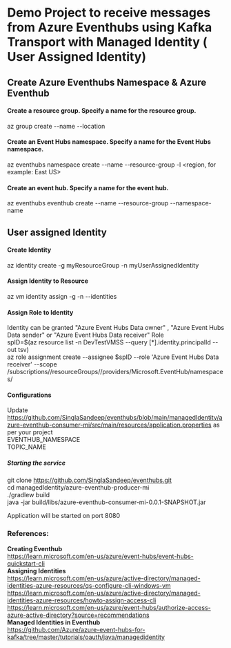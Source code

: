 # Demo Project to receive messages from Azure Eventhubs using Kafka Transport with Managed Identity ( User Assigned Identity)

## **Create Azure Eventhubs Namespace & Azure Eventhub**
#### Create a resource group. Specify a name for the resource group.
az group create --name <resource group name> --location <Region Name>
#### Create an Event Hubs namespace. Specify a name for the Event Hubs namespace.
az eventhubs namespace create --name <Event Hubs namespace> --resource-group <resource group name> -l <region, for example: East US>
#### Create an event hub. Specify a name for the event hub.
az eventhubs eventhub create --name <event hub name> --resource-group <resource group name> --namespace-name <Event Hubs namespace>


## **User assigned Identity** 
#### Create Identity
az identity create -g myResourceGroup -n myUserAssignedIdentity
#### Assign Identity to Resource
az vm identity assign -g <VM RESOURCE GROUP> -n <VM NAME> --identities <USER ASSIGNED IDENTITY RESOURCE ID>
#### Assign Role to Identity
Identity can be granted "Azure Event Hubs Data owner" , "Azure Event Hubs Data sender" or "Azure Event Hubs Data receiver" Role <br />
spID=$(az resource list -n DevTestVMSS --query [*].identity.principalId --out tsv) <br />
az role assignment create --assignee $spID --role 'Azure Event Hubs Data receiver' --scope /subscriptions/<mySubscriptionID>/resourceGroups/<myResourceGroup>/providers/Microsoft.EventHub/namespaces/<Eventhub Namespace> <br />


#### Configurations
Update   https://github.com/SinglaSandeep/eventhubs/blob/main/managedIdentity/azure-eventhub-consumer-mi/src/main/resources/application.properties as per your project <br />
  EVENTHUB_NAMESPACE <br />
  TOPIC_NAME  <br />


##### Starting the service
git clone https://github.com/SinglaSandeep/eventhubs.git <br />
cd managedIdentity/azure-eventhub-producer-mi <br />
./gradlew build <br />
java -jar build/libs/azure-eventhub-consumer-mi-0.0.1-SNAPSHOT.jar <br />

Application will be started on port 8080

### References:
  **Creating Eventhub** <br />
    https://learn.microsoft.com/en-us/azure/event-hubs/event-hubs-quickstart-cli <br />
  **Assigning Identities** <br />
    https://learn.microsoft.com/en-us/azure/active-directory/managed-identities-azure-resources/qs-configure-cli-windows-vm <br />
    https://learn.microsoft.com/en-us/azure/active-directory/managed-identities-azure-resources/howto-assign-access-cli <br />
    https://learn.microsoft.com/en-us/azure/event-hubs/authorize-access-azure-active-directory?source=recommendations <br />
  **Managed Identities in Eventhub** <br />
    https://github.com/Azure/azure-event-hubs-for-kafka/tree/master/tutorials/oauth/java/managedidentity

  
